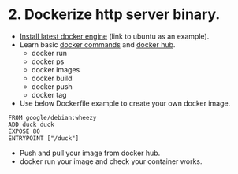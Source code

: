 # 2. Dockerize http server binary.
- [Install latest docker engine](http://docs.docker.com/installation/ubuntulinux/) (link to ubuntu as an example).
- Learn basic [docker commands](http://docs.docker.com/userguide/) and [docker hub](http://docs.docker.com/docker-hub/).
  - docker run
  - docker ps
  - docker images
  - docker build
  - docker push
  - docker tag
- Use below Dockerfile example to create your own docker image.
```
FROM google/debian:wheezy
ADD duck duck
EXPOSE 80
ENTRYPOINT ["/duck"]
```
- Push and pull your image from docker hub.
- docker run your image and check your container works.
